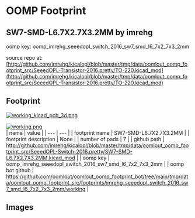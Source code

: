 # OOMP Footprint  
## SW7-SMD-L6.7X2.7X3.2MM  by imrehg  
  
oomp key: oomp_imrehg_seeedopl_switch_2016_sw7_smd_l6_7x2_7x3_2mm  
  
source repo at: [http://github.com/imrehg/kicalopl/blob/master/tmp/data/oomlout_oomp_footprint_src/SeeedOPL-Transistor-2016.pretty/TO-220.kicad_mod](http://github.com/imrehg/kicalopl/blob/master/tmp/data/oomlout_oomp_footprint_src/SeeedOPL-Transistor-2016.pretty/TO-220.kicad_mod)  
## Footprint  
  
[![working_kicad_pcb_3d.png](working_kicad_pcb_3d_600.png)](working_kicad_pcb_3d.png)  
  
[![working.png](working_600.png)](working.png)  
| name | value | 
| --- | --- | 
| footprint name | SW7-SMD-L6.7X2.7X3.2MM | 
| footprint description | None | 
| number of pads | 7 | 
| github path | http://github.com/imrehg/kicalopl/blob/master/tmp/data/oomlout_oomp_footprint_src/SeeedOPL-Switch-2016.pretty/SW7-SMD-L6.7X2.7X3.2MM.kicad_mod | 
| oomp key | oomp_imrehg_seeedopl_switch_2016_sw7_smd_l6_7x2_7x3_2mm | 
| oomp bot github | https://github.com/oomlout/oomlout_oomp_footprint_bot/tree/main/tmp/data/oomlout_oomp_footprint_src/footprints/imrehg_seeedopl_switch_2016_sw7_smd_l6_7x2_7x3_2mm/working | 
## Images  
